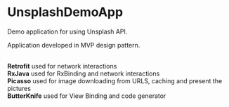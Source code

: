 # UnsplashDemoApp

Demo application for using Unsplash API.

Application developed in MVP design pattern.

<br />**Retrofit**    used for network interactions
<br />**RxJava**      used for RxBinding and network interactions
<br />**Picasso**     used for image downloading from URLS, caching and present the pictures
<br />**ButterKnife** used for View Binding and code generator 

